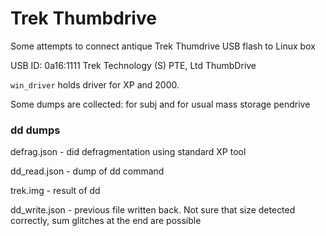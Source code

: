 # Trek Thumbdrive
Some attempts to connect antique Trek Thumdrive USB flash to Linux box

USB ID: 0a16:1111 Trek Technology (S) PTE, Ltd ThumbDrive

`win_driver` holds driver for XP and 2000. 

Some dumps are collected: for subj and for usual mass storage pendrive

### dd dumps
defrag.json - did defragmentation using standard XP tool

dd_read.json - dump of dd command

trek.img - result of dd

dd_write.json - previous file written back. Not sure that size detected correctly, 
sum glitches at the end are possible

